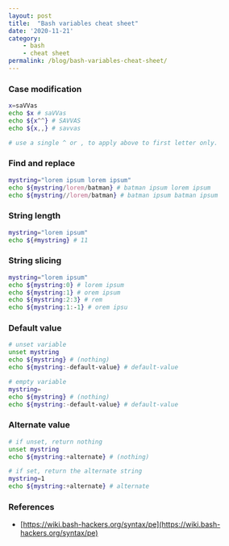 ```yaml
---
layout: post
title:  "Bash variables cheat sheet"
date: '2020-11-21'
category:
    - bash
    - cheat sheet
permalink: /blog/bash-variables-cheat-sheet/
---
```


### Case modification

```bash
x=saVVas
echo $x # saVVas
echo ${x^^} # SAVVAS
echo ${x,,} # savvas

# use a single ^ or , to apply above to first letter only.
```

### Find and replace

```bash
mystring="lorem ipsum lorem ipsum"
echo ${mystring/lorem/batman} # batman ipsum lorem ipsum
echo ${mystring//lorem/batman} # batman ipsum batman ipsum
```

### String length

```bash
mystring="lorem ipsum"
echo ${#mystring} # 11
```

### String slicing

```bash
mystring="lorem ipsum"
echo ${mystring:0} # lorem ipsum
echo ${mystring:1} # orem ipsum
echo ${mystring:2:3} # rem
echo ${mystring:1:-1} # orem ipsu
```


### Default value

```bash
# unset variable
unset mystring
echo ${mystring} # (nothing)
echo ${mystring:-default-value} # default-value

# empty variable
mystring=
echo ${mystring} # (nothing)
echo ${mystring:-default-value} # default-value
```

### Alternate value

```bash
# if unset, return nothing
unset mystring
echo ${mystring:+alternate} # (nothing)

# if set, return the alternate string
mystring=1
echo ${mystring:+alternate} # alternate
```


### References

- [https://wiki.bash-hackers.org/syntax/pe](https://wiki.bash-hackers.org/syntax/pe)
